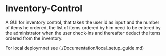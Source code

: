 # Inventory-Control
A GUI for inventory control, that takes the user id as input and the number of items he ordered, the list of items ordered by him need to be entered by the administrator when the user check-ins and thereafter deduct the items ordered from the inventory.

For local deploymnet see (./Documentation/local_setup_guide.md)